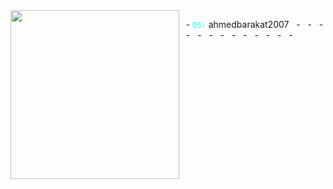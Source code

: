 <center>

<img align='left' src="https://github.com/user-attachments/assets/71db8451-ed9d-499b-aae6-e059a3d53677" width="270" margin="20px">


</center>

&nbsp;&nbsp;- <code style="color : aqua">OS:</code> ahmedbarakat2007
&nbsp;&nbsp;- 
&nbsp;&nbsp;- 
&nbsp;&nbsp;- 
&nbsp;&nbsp;- 
&nbsp;&nbsp;- 
&nbsp;&nbsp;- 
&nbsp;&nbsp;- 
&nbsp;&nbsp;- 
&nbsp;&nbsp;- 
&nbsp;&nbsp;- 
&nbsp;&nbsp;-
&nbsp;&nbsp;- 
&nbsp;&nbsp;- 

